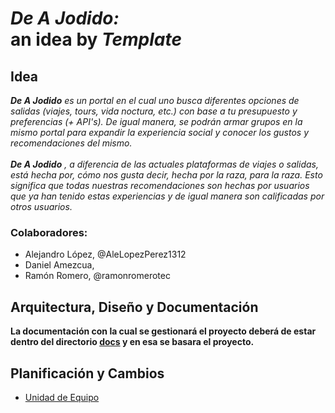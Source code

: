 # _De A Jodido:_<br>an idea by _Template_

## Idea

_**De A Jodido** es un portal en el cual uno busca diferentes opciones de salidas (viajes, tours, vida noctura, etc.) con base a tu presupuesto y preferencias (+ API's). De igual manera, se podrán armar grupos en la mismo portal para expandir la experiencia social y conocer los gustos y recomendaciones del mismo. <br><br>**De A Jodido** ,  a diferencia de las actuales plataformas de viajes o salidas, está hecha por, cómo nos gusta decir, hecha por la raza, para la raza. Esto significa que todas nuestras recomendaciones son hechas por usuarios que ya han tenido estas experiencias y de igual manera son calificadas por otros usuarios._

### Colaboradores:

* Alejandro López, @AleLopezPerez1312
* Daniel Amezcua,
* Ramón Romero, @ramonromerotec

## Arquitectura, Diseño y Documentación

**La documentación con la cual se gestionará el proyecto deberá de estar dentro del directorio [docs](https://github.com/RamonRomeroTec/NewJodido/tree/develop/docs) y en esa se basara el proyecto.**

## Planificación y Cambios

* [Unidad de Equipo](https://drive.google.com/drive/folders/0AG0T7qc4GG5OUk9PVA)
</li></ul>
